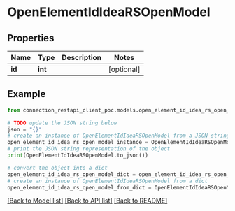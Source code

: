 # OpenElementIdIdeaRSOpenModel


## Properties

Name | Type | Description | Notes
------------ | ------------- | ------------- | -------------
**id** | **int** |  | [optional] 

## Example

```python
from connection_restapi_client_poc.models.open_element_id_idea_rs_open_model import OpenElementIdIdeaRSOpenModel

# TODO update the JSON string below
json = "{}"
# create an instance of OpenElementIdIdeaRSOpenModel from a JSON string
open_element_id_idea_rs_open_model_instance = OpenElementIdIdeaRSOpenModel.from_json(json)
# print the JSON string representation of the object
print(OpenElementIdIdeaRSOpenModel.to_json())

# convert the object into a dict
open_element_id_idea_rs_open_model_dict = open_element_id_idea_rs_open_model_instance.to_dict()
# create an instance of OpenElementIdIdeaRSOpenModel from a dict
open_element_id_idea_rs_open_model_from_dict = OpenElementIdIdeaRSOpenModel.from_dict(open_element_id_idea_rs_open_model_dict)
```
[[Back to Model list]](../README.md#documentation-for-models) [[Back to API list]](../README.md#documentation-for-api-endpoints) [[Back to README]](../README.md)


